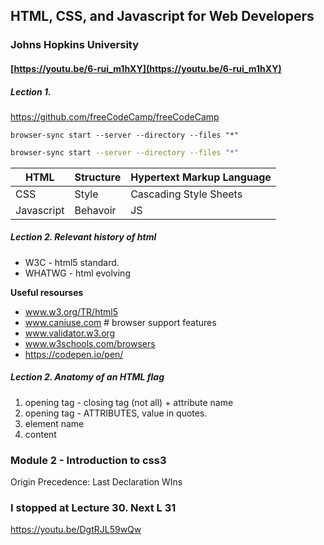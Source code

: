 
## HTML, CSS, and Javascript for Web Developers 
### Johns Hopkins University
#### [https://youtu.be/6-rui_m1hXY](https://youtu.be/6-rui_m1hXY)

##### Lection 1.

https://github.com/freeCodeCamp/freeCodeCamp

`browser-sync start --server --directory --files "*"`

```bash
browser-sync start --server --directory --files "*"
```

HTML | Structure | Hypertext Markup Language
--- | --- | ---
CSS | Style | Cascading Style Sheets 
Javascript | Behavoir |  JS

##### Lection 2. Relevant history of html
- W3C - html5 standard.
- WHATWG - html evolving

**Useful resourses**

- www.w3.org/TR/html5
- www.caniuse.com  # browser support features
- www.validator.w3.org
- www.w3schools.com/browsers
- https://codepen.io/pen/

##### Lection 2. Anatomy of an HTML flag
1. opening tag - closing tag (not all) + 
attribute name
2. opening tag - ATTRIBUTES, value in quotes.
3. element name
4. content


### Module 2 - Introduction to css3

Origin Precedence: Last Declaration WIns


### I stopped at Lecture 30. Next L 31

https://youtu.be/DgtRJL59wQw


